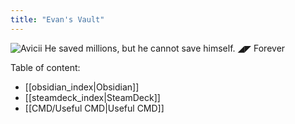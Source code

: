 ```yaml
---
title: "Evan's Vault"
---
```

![Avicii](https://i.pinimg.com/originals/2d/bc/f5/2dbcf578101b43249c6aa3f009d4b97f.jpg)
He saved millions, but he cannot save himself. ◢◤ Forever

Table of content:

- [[obsidian_index|Obsidian]]
- [[steamdeck_index|SteamDeck]]
- [[CMD/Useful CMD|Useful CMD]]
